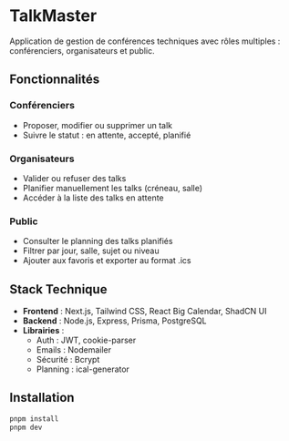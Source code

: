 # TalkMaster

Application de gestion de conférences techniques avec rôles multiples : conférenciers, organisateurs et public.

## Fonctionnalités

### Conférenciers
- Proposer, modifier ou supprimer un talk
- Suivre le statut : en attente, accepté, planifié

### Organisateurs
- Valider ou refuser des talks
- Planifier manuellement les talks (créneau, salle)
- Accéder à la liste des talks en attente

### Public
- Consulter le planning des talks planifiés
- Filtrer par jour, salle, sujet ou niveau
- Ajouter aux favoris et exporter au format .ics

## Stack Technique

- **Frontend** : Next.js, Tailwind CSS, React Big Calendar, ShadCN UI
- **Backend** : Node.js, Express, Prisma, PostgreSQL
- **Librairies** :
  - Auth : JWT, cookie-parser
  - Emails : Nodemailer
  - Sécurité : Bcrypt
  - Planning : ical-generator

## Installation

```bash
pnpm install
pnpm dev